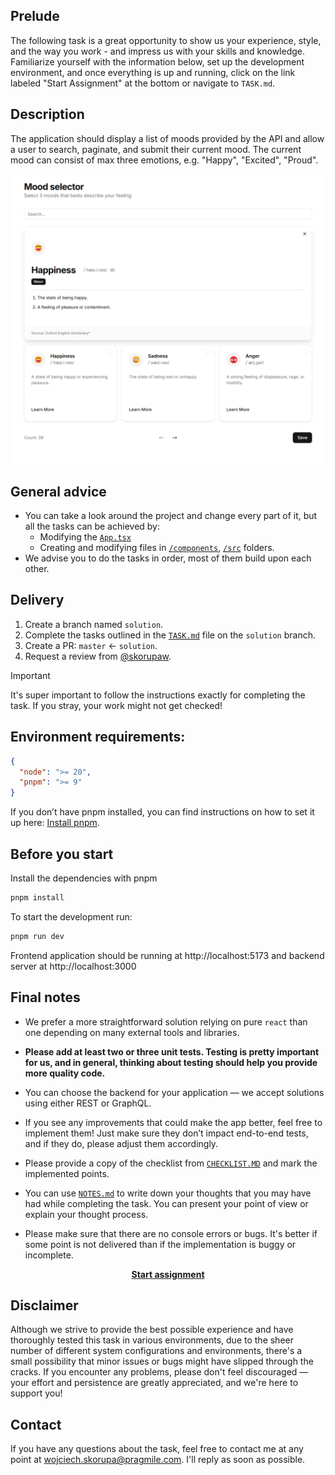 ## Prelude

The following task is a great opportunity to show us your experience, style, and the way you work - and impress us with your skills and knowledge. Familiarize yourself with the information below, set up the development environment, and once everything is up and running, click on the link labeled "Start Assignment" at the bottom or navigate to `TASK.md`.

## Description

The application should display a list of moods provided by the API and allow a user to search, paginate, and submit their current mood. The current mood can consist of max three emotions, e.g. "Happy", "Excited", "Proud".

<p align="center"><img src="./.github/screen-1.png" width="750px" /></p>

## General advice

- You can take a look around the project and change every part of it, but all the tasks can be achieved by:
  - Modifying the [`App.tsx`](./frontend/src/App.tsx)
  - Creating and modifying files in [`/components`](./frontend/src/components/), [`/src`](./frontend/src/) folders.
- We advise you to do the tasks in order, most of them build upon each other.

## Delivery

1. Create a branch named `solution`.
2. Complete the tasks outlined in the [`TASK.md`](./TASK.MD) file on the `solution` branch.
3. Create a PR: `master` <- `solution`.
4. Request a review from [@skorupaw](https://github.com/skorupaw).

> [!IMPORTANT]  
> It's super important to follow the instructions exactly for completing the task. If you stray, your work might not get checked!

## Environment requirements:

```json
{
  "node": ">= 20",
  "pnpm": ">= 9"
}
```

If you don’t have pnpm installed, you can find instructions on how to set it up here: [Install pnpm](https://pnpm.io/installation#using-corepack).

## Before you start

Install the dependencies with pnpm

```cmd
pnpm install
```

To start the development run:

```cmd
pnpm run dev
```

Frontend application should be running at http://localhost:5173 and backend server at http://localhost:3000

</details>

## Final notes

- We prefer a more straightforward solution relying on pure `react` than one depending on many external tools and libraries.

- **Please add at least two or three unit tests. Testing is pretty important for us, and in general, thinking about testing should help you provide more quality code.**

- You can choose the backend for your application — we accept solutions using either REST or GraphQL.

- If you see any improvements that could make the app better, feel free to implement them! Just make sure they don’t impact end-to-end tests, and if they do, please adjust them accordingly.

- Please provide a copy of the checklist from [`CHECKLIST.MD`](./CHECKLIST.md) and mark the implemented points.

- You can use [`NOTES.md`](./NOTES.md) to write down your thoughts that you may have had while completing the task. You can present your point of view or explain your thought process.

- Please make sure that there are no console errors or bugs. It's better if some point is not delivered than if the implementation is buggy or incomplete.

<p align="center"><a href="./TASK.MD"><strong>Start assignment</strong></a></p>

## Disclaimer

Although we strive to provide the best possible experience and have thoroughly tested this task in various environments, due to the sheer number of different system configurations and environments, there's a small possibility that minor issues or bugs might have slipped through the cracks. If you encounter any problems, please don't feel discouraged — your effort and persistence are greatly appreciated, and we're here to support you!

## Contact

If you have any questions about the task, feel free to contact me at any point at [wojciech.skorupa@pragmile.com](mailto:wojciech.skorupa@pragmile.com). I'll reply as soon as possible.
